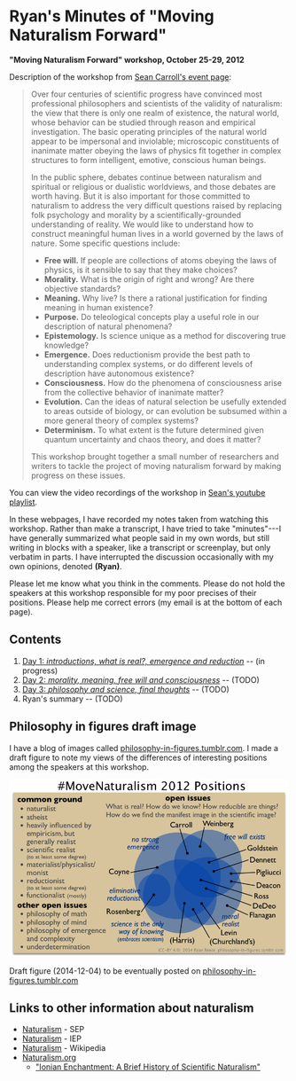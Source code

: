 Ryan's Minutes of "Moving Naturalism Forward"
================================================================================

**"Moving Naturalism Forward" workshop, October 25-29, 2012**

Description of the workshop from [Sean Carroll's event page](http://preposterousuniverse.com/naturalism2012/):

>   Over four centuries of scientific progress have convinced most professional philosophers and scientists of the validity of naturalism: the view that there is only one realm of existence, the natural world, whose behavior can be studied through reason and empirical investigation. The basic operating principles of the natural world appear to be impersonal and inviolable; microscopic constituents of inanimate matter obeying the laws of physics fit together in complex structures to form intelligent, emotive, conscious human beings.
>    
>   In the public sphere, debates continue between naturalism and spiritual or religious or dualistic worldviews, and those debates are worth having. But it is also important for those committed to naturalism to address the very difficult questions raised by replacing folk psychology and morality by a scientifically-grounded understanding of reality. We would like to understand how to construct meaningful human lives in a world governed by the laws of nature. Some specific questions include:
>   
>   -   **Free will.** If people are collections of atoms obeying the laws of physics, is it sensible to say that they make choices?
>   -   **Morality.** What is the origin of right and wrong? Are there objective standards?
>   -   **Meaning.** Why live? Is there a rational justification for finding meaning in human existence?
>   -   **Purpose.** Do teleological concepts play a useful role in our description of natural phenomena?
>   -   **Epistemology.** Is science unique as a method for discovering true knowledge?
>   -   **Emergence.** Does reductionism provide the best path to understanding complex systems, or do different levels of description have autonomous existence?
>   -   **Consciousness.** How do the phenomena of consciousness arise from the collective behavior of inanimate matter?
>   -   **Evolution.** Can the ideas of natural selection be usefully extended to areas outside of biology, or can evolution be subsumed within a more general theory of complex systems?
>   -   **Determinism.** To what extent is the future determined given quantum uncertainty and chaos theory, and does it matter?
>   
>   This workshop brought together a small number of researchers and writers to tackle the project of moving naturalism forward by making progress on these issues.

You can view the video recordings of the workshop in [Sean's youtube playlist](https://www.youtube.com/watch?v=Ju4C_ITlBsU&list=PLrxfgDEc2NxYQuZ5T6CSdS8uafdh0kmDL).

In these webpages, I have recorded my notes taken from watching this workshop.
Rather than make a transcript, I have tried to take "minutes"---I have generally
summarized what people said in my own words, but still writing in blocks with a speaker,
like a transcript or screenplay, but only verbatim in parts.
I have interrupted the discussion occasionally with my own opinions, denoted **(Ryan)**.

Please let me know what you think in the comments.
Please do not hold the speakers at this workshop responsible for
my poor precises of their positions.
Please help me correct errors (my email is at the bottom of each page).


Contents
--------------------------------------------------------------------------------

1.  [Day 1: *introductions, what is real?, emergence and reduction*](day1.html)  -- (in progress)
1.  [Day 2: *morality, meaning, free will and consciousness*](day2.html)  -- (TODO)
1.  [Day 3: *philosophy and science, final thoughts*](day3.html)  -- (TODO)
1.  Ryan's summary  -- (TODO)


Philosophy in figures draft image
--------------------------------------------------------------------------------

I have a blog of images called [philosophy-in-figures.tumblr.com](http://philosophy-in-figures.tumblr.com/).
I made a draft figure to note my views of the differences of interesting positions among the speakers at this workshop.

<img src="img/move-naturalism-2012-positions.png" alt="Move Naturalism Forward 2012 positions" title="draft" width="700"/>

Draft figure (2014-12-04) to be eventually posted on [philosophy-in-figures.tumblr.com](http://philosophy-in-figures.tumblr.com/)


Links to other information about naturalism
--------------------------------------------------------------------------------

-   [Naturalism](http://plato.stanford.edu/entries/naturalism/) - SEP
-   [Naturalism](http://www.iep.utm.edu/naturali/) - IEP
-   [Naturalism](http://en.wikipedia.org/wiki/Naturalism_(philosophy)) - Wikipedia
-   [Naturalism.org](http://www.naturalism.org/) 
    -   ["Ionian Enchantment: A Brief History of Scientific Naturalism"](http://www.naturalism.org/worldview-naturalism/history-of-naturalism)



